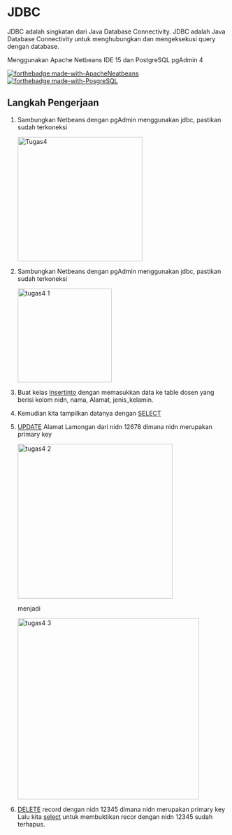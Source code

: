 # JDBC
JDBC adalah singkatan dari Java Database Connectivity. JDBC adalah Java Database Connectivity untuk menghubungkan dan mengeksekusi query dengan database.

Menggunakan Apache Netbeans IDE 15 dan PostgreSQL pgAdmin 4

[![forthebadge made-with-ApacheNeatbeans](https://th.bing.com/th?id=OSAAS.67E3675844C1A9B6C86DF097C16A6D3B&w=80&h=80&c=1&o=6&pid=5.1)](https://netbeans.apache.org/) [![forthebadge made-with-PosgreSQL](https://th.bing.com/th?id=OSAAS.C27BAA7112B6F36A360DBBC4ACA18527&w=80&h=80&c=1&o=6&pid=5.1)]([https://netbeans.apache.org/](https://www.postgresql.org/)https://www.postgresql.org/)


## Langkah Pengerjaan
1. Sambungkan Netbeans dengan pgAdmin menggunakan jdbc, pastikan sudah terkoneksi

   <img width="285" alt="Tugas4" src="https://github.com/WilisArum02/Pemrograman-Berbasis-Object/assets/148854173/f8d3273a-817c-40d9-b1b5-b0ce541262ca">

2. Sambungkan Netbeans dengan pgAdmin menggunakan jdbc, pastikan sudah terkoneksi

   <img width="215" alt="tugas4 1" src="https://github.com/WilisArum02/Pemrograman-Berbasis-Object/assets/148854173/0b189dba-c736-4d25-b5e3-40d2e5e34c29">

3. Buat kelas [Insertinto](https://github.com/WilisArum02/Pemrograman-Berbasis-Object/blob/main/Tugas4PBO/src/tugas4pbo/InsertInto.java) dengan memasukkan data ke table dosen yang berisi kolom nidn, nama, Alamat, jenis_kelamin.
4. Kemudian kita tampilkan datanya dengan [SELECT](https://github.com/WilisArum02/Pemrograman-Berbasis-Object/blob/main/Tugas4PBO/src/tugas4pbo/Select.java)
5. [UPDATE](https://github.com/WilisArum02/Pemrograman-Berbasis-Object/blob/main/Tugas4PBO/src/tugas4pbo/Update.java) Alamat Lamongan dari nidn 12678 dimana nidn merupakan primary key

   <img width="354" alt="tugas4 2" src="https://github.com/WilisArum02/Pemrograman-Berbasis-Object/assets/148854173/084b9bf7-051c-4627-b4e1-20957e56c388">

   menjadi

   <img width="415" alt="tugas4 3" src="https://github.com/WilisArum02/Pemrograman-Berbasis-Object/assets/148854173/4ca642ba-5c85-465c-aa78-90c29655ae19">

7. [DELETE](https://github.com/WilisArum02/Pemrograman-Berbasis-Object/blob/main/Tugas4PBO/src/tugas4pbo/Delete.java) record dengan nidn 12345 dimana nidn merupakan primary key
    Lalu kita [select](https://github.com/WilisArum02/Pemrograman-Berbasis-Object/blob/main/Tugas4PBO/src/tugas4pbo/Select.java) untuk membuktikan recor dengan nidn 12345 sudah terhapus.
   

